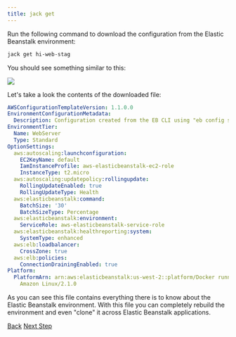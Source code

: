 ```yaml
---
title: jack get
---
```


Run the following command to download the configuration from the Elastic Beanstalk environment:

```sh
jack get hi-web-stag
```

You should see something similar to this:

<img src="/img/tutorials/jack-get.png" class="doc-photo" />

Let's take a look the contents of the downloaded file:

```yaml
AWSConfigurationTemplateVersion: 1.1.0.0
EnvironmentConfigurationMetadata:
  Description: Configuration created from the EB CLI using "eb config save".
EnvironmentTier:
  Name: WebServer
  Type: Standard
OptionSettings:
  aws:autoscaling:launchconfiguration:
    EC2KeyName: default
    IamInstanceProfile: aws-elasticbeanstalk-ec2-role
    InstanceType: t2.micro
  aws:autoscaling:updatepolicy:rollingupdate:
    RollingUpdateEnabled: true
    RollingUpdateType: Health
  aws:elasticbeanstalk:command:
    BatchSize: '30'
    BatchSizeType: Percentage
  aws:elasticbeanstalk:environment:
    ServiceRole: aws-elasticbeanstalk-service-role
  aws:elasticbeanstalk:healthreporting:system:
    SystemType: enhanced
  aws:elb:loadbalancer:
    CrossZone: true
  aws:elb:policies:
    ConnectionDrainingEnabled: true
Platform:
  PlatformArn: arn:aws:elasticbeanstalk:us-west-2::platform/Docker running on 64bit
    Amazon Linux/2.1.0
```

As you can see this file contains everything there is to know about the Elastic Beanstalk environment.  With this file you can completely rebuild the environment and even "clone" it across Elastic Beanstalk applications.

<a class="btn btn-basic" href="{% link _docs/jack-create.md %}">Back</a>
<a class="btn btn-primary" href="{% link _docs/jack-apply.md %}">Next Step</a>
